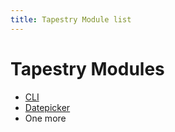 ```yaml
---
title: Tapestry Module list
---
```


# Tapestry Modules

* [CLI](tapestry-cli/description)
* [Datepicker](tapestry-datepicker/description)
* One more
